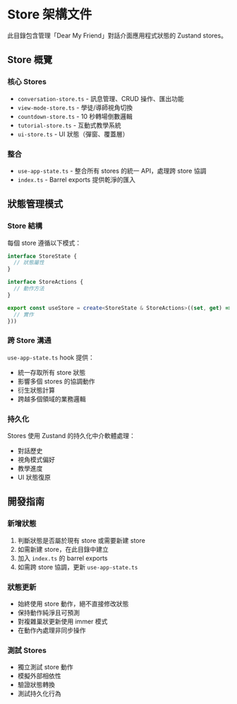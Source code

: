 # Store 架構文件

此目錄包含管理「Dear My Friend」對話介面應用程式狀態的 Zustand stores。

## Store 概覽

### 核心 Stores
- `conversation-store.ts` - 訊息管理、CRUD 操作、匯出功能
- `view-mode-store.ts` - 學徒/導師視角切換
- `countdown-store.ts` - 10 秒轉場倒數邏輯
- `tutorial-store.ts` - 互動式教學系統
- `ui-store.ts` - UI 狀態（彈窗、覆蓋層）

### 整合
- `use-app-state.ts` - 整合所有 stores 的統一 API，處理跨 store 協調
- `index.ts` - Barrel exports 提供乾淨的匯入

## 狀態管理模式

### Store 結構
每個 store 遵循以下模式：
```typescript
interface StoreState {
  // 狀態屬性
}

interface StoreActions {
  // 動作方法
}

export const useStore = create<StoreState & StoreActions>((set, get) => ({
  // 實作
}))
```

### 跨 Store 溝通
`use-app-state.ts` hook 提供：
- 統一存取所有 store 狀態
- 影響多個 stores 的協調動作
- 衍生狀態計算
- 跨越多個領域的業務邏輯

### 持久化
Stores 使用 Zustand 的持久化中介軟體處理：
- 對話歷史
- 視角模式偏好
- 教學進度
- UI 狀態復原

## 開發指南

### 新增狀態
1. 判斷狀態是否屬於現有 store 或需要新建 store
2. 如需新建 store，在此目錄中建立
3. 加入 `index.ts` 的 barrel exports
4. 如需跨 store 協調，更新 `use-app-state.ts`

### 狀態更新
- 始終使用 store 動作，絕不直接修改狀態
- 保持動作純淨且可預測
- 對複雜巢狀更新使用 immer 模式
- 在動作內處理非同步操作

### 測試 Stores
- 獨立測試 store 動作
- 模擬外部相依性
- 驗證狀態轉換
- 測試持久化行為